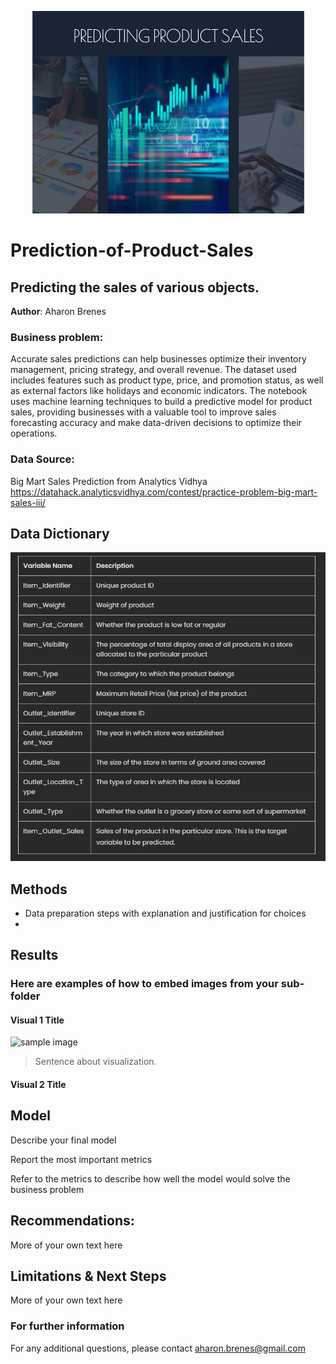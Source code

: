 <p align = "center"> 
  <img src = "Data Science cover.png">
</p>

# Prediction-of-Product-Sales
## Predicting the sales of various objects.

**Author**: 
Aharon Brenes 

### Business problem:

Accurate sales predictions can help businesses optimize their inventory management, pricing strategy, and overall revenue. The dataset used includes features such as product type, price, and promotion status, as well as external factors like holidays and economic indicators. The notebook uses machine learning techniques to build a predictive model for product sales, providing businesses with a valuable tool to improve sales forecasting accuracy and make data-driven decisions to optimize their operations.


### Data Source:
Big Mart Sales Prediction from Analytics Vidhya
https://datahack.analyticsvidhya.com/contest/practice-problem-big-mart-sales-iii/

## Data Dictionary

<p align = "center"> 
  <img src = "Data Dictionary.png">
</p>

## Methods
- Data preparation steps with explanation and justification for choices
- 

## Results

### Here are examples of how to embed images from your sub-folder


#### Visual 1 Title
![sample image](project1_sample_image.png)

> Sentence about visualization.

#### Visual 2 Title

## Model

Describe your final model

Report the most important metrics

Refer to the metrics to describe how well the model would solve the business problem

## Recommendations:

More of your own text here


## Limitations & Next Steps

More of your own text here


### For further information
For any additional questions, please contact aharon.brenes@gmail.com

